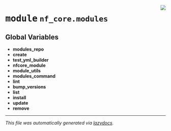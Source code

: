 <!-- markdownlint-disable -->

<a href="../../../../../../tools/nf_core/modules/__init__.py#L0"><img align="right" style="float:right;" src="https://img.shields.io/badge/-source-cccccc?style=flat-square"></a>

# <kbd>module</kbd> `nf_core.modules`

## **Global Variables**

- **modules_repo**
- **create**
- **test_yml_builder**
- **nfcore_module**
- **module_utils**
- **modules_command**
- **lint**
- **bump_versions**
- **list**
- **install**
- **update**
- **remove**

---

_This file was automatically generated via [lazydocs](https://github.com/ml-tooling/lazydocs)._
